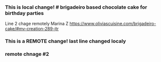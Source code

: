 ### This is local change! # brigadeiro based chocolate cake for birthday parties
Line 2 chage remotely Marina Z
https://www.oliviascuisine.com/brigadeiro-cake/#mv-creation-289-jtr
### This is a REMOTE change! last line changed localy
### remote chnage #2
